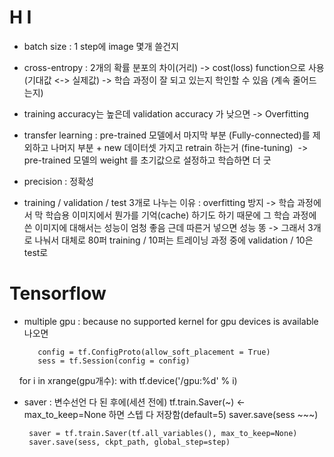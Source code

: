 # H I

- batch size : 1 step에 image 몇개 쓸건지

- cross-entropy : 2개의 확률 분포의 차이(거리) -> cost(loss) function으로 사용 (기대값 <-> 실제값) -> 학습 과정이 잘 되고 있는지 학인할 수 있음 (계속 줄어드는지)

- training accuracy는 높은데 validation accuracy 가 낮으면 -> Overfitting

- transfer learning : pre-trained 모델에서 마지막 부분 (Fully-connected)를 제외하고 나머지 부분 + new 데이터셋 가지고 retrain 하는거 (fine-tuning)
  -> pre-trained 모델의 weight 를 초기값으로 설정하고 학습하면 더 굿
  
- precision : 정확성

- training / validation / test 3개로 나누는 이유 : overfitting 방지 -> 학습 과정에서 막 학습용 이미지에서 뭔가를 기억(cache) 하기도 하기 때문에 그 학습 과정에 쓴 이미지에 대해서는 성능이 엄청 좋음 근데 따른거 넣으면 성능 똥 -> 그래서 3개로 나눠서 대체로 80퍼 training / 10퍼는 트레이닝 과정 중에 validation / 10은 test로 


# Tensorflow

- multiple gpu : because no supported kernel for gpu devices is available 나오면 

         config = tf.ConfigProto(allow_soft_placement = True)
         sess = tf.Session(config = config)
    
         for i in xrange(gpu개수):
             with tf.device('/gpu:%d' % i)
       


 - saver : 변수선언 다 된 후에(세션 전에) tf.train.Saver(~) <- max_to_keep=None 하면 스텝 다 저장함(default=5)
        saver.save(sess ~~~)
        
        saver = tf.train.Saver(tf.all_variables(), max_to_keep=None)
        saver.save(sess, ckpt_path, global_step=step)
